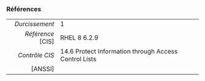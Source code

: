 ### Références

|                 |    |
|----------------:|:---|
|   *Durcissement*| 1 |
|*Référence* [CIS]| RHEL 8 6.2.9 |
|   *Contrôle CIS*| 14.6 Protect Information through Access Control Lists |
|          [ANSSI]|  |
